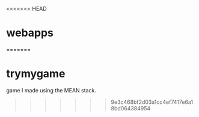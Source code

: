 <<<<<<< HEAD
# webapps
=======
# trymygame
game I made using the MEAN stack.
>>>>>>> 9e3c468bf2d03a1cc4ef7417e6a18bd064384954
